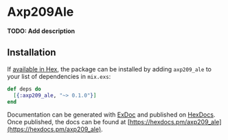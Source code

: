 # Axp209Ale

**TODO: Add description**

## Installation

If [available in Hex](https://hex.pm/docs/publish), the package can be installed
by adding `axp209_ale` to your list of dependencies in `mix.exs`:

```elixir
def deps do
  [{:axp209_ale, "~> 0.1.0"}]
end
```

Documentation can be generated with [ExDoc](https://github.com/elixir-lang/ex_doc)
and published on [HexDocs](https://hexdocs.pm). Once published, the docs can
be found at [https://hexdocs.pm/axp209_ale](https://hexdocs.pm/axp209_ale).

